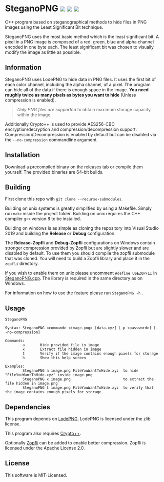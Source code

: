 SteganoPNG
![](https://img.shields.io/github/downloads/Dola-Shuvi/SteganoPNG/total?color=brightgreen)
![](https://img.shields.io/github/v/release/Dola-Shuvi/SteganoPNG?include_prereleases)
![](https://img.shields.io/badge/platform-linux--64%20%7C%20win--64-lightgray)
=================

C++ program based on steganographical methods to hide files in PNG images using the Least Significant Bit technique.

SteganoPNG uses the most basic method which is the least significant bit. A pixel in a PNG image is composed of a red, green, blue and alpha channel encoded in one byte each.
 The least significant bit was chosen to visually modify the image as little as possible.


Information
-----------

SteganoPNG uses LodePNG to hide data in PNG files. It uses the first bit of each color channel, including the alpha channel, of a pixel. 
The program can hide all of the data if there is enough space in the image. **You need roughly twice as many pixels as bytes you want to hide** (Unless compression is enabled).

> *Only PNG files are supported* to obtain maximum storage capacity within the image.

Additionally Crypto++ is used to provide AES256-CBC encryption/decryption and compression/decompression support. Compression/Decompression is enabled by default but can be disabled via the `--no-compression` commandline argument.

Installation
------------

Download a precompiled binary on the releases tab or compile them yourself. The provided binaries are 64-bit builds.

Building
-----

First clone this repo with `git clone --recurse-submodules`.

Building on unix systems is greatly simplified by using a Makefile.  Simply run `make` inside the project folder. Building on unix requires the C++ compiler `g++` version 8 to be installed.

Building on windows is as simple as cloning the repository into Visual Studio 2019 and building the **Release** or **Debug** configuration.

The **Release-Zopfli** and **Debug-Zopfli** configurations on Windows contain stronger compression provided by Zopfli but are slightly slower and are disabled by default. To use them you should compile the zopfli submodule that was cloned. You will need to build a Zopfli library and place it in the `zopfli` directory.

If you wish to enable them on unix please uncomment `#define USEZOPFLI` in [SteganoPNG.cpp](https://github.com/Dola-Shuvi/SteganoPNG/blob/master/Steganography/SteganoPNG.cpp). The library is required in the same directory as on Windows.

 For information on how to use the feature please run `SteganoPNG -h` .

Usage
-----

```
SteganoPNG

Syntax: SteganoPNG <command> <image.png> [data.xyz] [-p <password>] [--no-compression]

Commands:
        a       Hide provided file in image
        x       Extract file hidden in image
        t       Verify if the image contains enough pixels for storage
        h       Show this help screen

Examples:
        SteganoPNG a image.png FileYouWantToHide.xyz  to hide "FileYouWantToHide.xyz" inside image.png
        SteganoPNG x image.png                        to extract the file hidden in image.png
        SteganoPNG t image.png FileYouWantToHide.xyz  to verify that the image contains enough pixels for storage
```

Dependencies
-------

This program depends on [LodePNG](https://github.com/lvandeve/lodepng).
LodePNG is licensed under the zlib license.

This program also requires [Crypto++](https://github.com/weidai11/cryptopp).

Optionally [Zopfli](https://github.com/google/zopfli) can be added to enable better compression. Zopfli is licensed under the Apache License 2.0.


License
-------

This software is MIT-Licensed.
